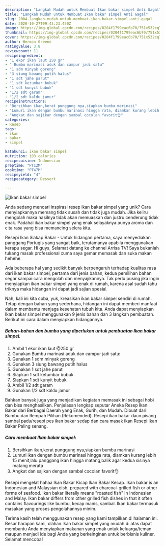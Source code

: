 ```yaml
---
description: "Langkah Mudah untuk Membuat Ikan bakar simpel Anti Gagal"
title: "Langkah Mudah untuk Membuat Ikan bakar simpel Anti Gagal"
slug: 2004-langkah-mudah-untuk-membuat-ikan-bakar-simpel-anti-gagal
date: 2020-10-27T09:43:23.450Z
image: https://img-global.cpcdn.com/recipes/0204f1799eac6b70/751x532cq70/ikan-bakar-simpel-foto-resep-utama.jpg
thumbnail: https://img-global.cpcdn.com/recipes/0204f1799eac6b70/751x532cq70/ikan-bakar-simpel-foto-resep-utama.jpg
cover: https://img-global.cpcdn.com/recipes/0204f1799eac6b70/751x532cq70/ikan-bakar-simpel-foto-resep-utama.jpg
author: Herman Greene
ratingvalue: 3.8
reviewcount: 11
recipeingredient:
- "1 ekor ikan laut 250 gr"
- " Bumbu marinasi aduk dan campur jadi satu"
- "1 sdm minyak goreng"
- "3 siung bawang putih halus"
- "1 sdt jahe parut"
- "1 sdt ketumbar bubuk"
- "1 sdt kunyit bubuk"
- "1/2 sdt garam"
- "1/2 sdt kaldu jamur"
recipeinstructions:
- "Bersihkan ikan,kerat punggung nya,siapkan bumbu marinasi"
- "Lumuri ikan dengan bumbu marinasi hingga rata, diamkan kurang lebih 15 menit,lalu panggang ikan hingga matang,balik agar kedua sisinya matang merata"
- "Angkat dan sajikan dengan sambal cocolan favorit👌"
categories:
- Resep
tags:
- ikan
- bakar
- simpel

katakunci: ikan bakar simpel 
nutrition: 103 calories
recipecuisine: Indonesian
preptime: "PT12M"
cooktime: "PT47M"
recipeyield: "4"
recipecategory: Dessert

---
```



![Ikan bakar simpel](https://img-global.cpcdn.com/recipes/0204f1799eac6b70/751x532cq70/ikan-bakar-simpel-foto-resep-utama.jpg)

Anda sedang mencari inspirasi resep ikan bakar simpel yang unik? Cara menyiapkannya memang tidak susah dan tidak juga mudah. Jika keliru mengolah maka hasilnya tidak akan memuaskan dan justru cenderung tidak enak. Padahal ikan bakar simpel yang enak selayaknya punya aroma dan cita rasa yang bisa memancing selera kita.

Resepi Ikan Siakap Bakar - Untuk hidangan pertama, saya menyediakan panggang Portugis yang sangat baik, terutamanya apabila menggunakan kerapu segar. Hi guys, Selamat datang ke channel Arrisa TV! Saya bukanlah tukang masak professional cuma saya gemar memasak dan suka makan hehehe.

Ada beberapa hal yang sedikit banyak berpengaruh terhadap kualitas rasa dari ikan bakar simpel, pertama dari jenis bahan, kedua pemilihan bahan segar sampai cara mengolah dan menyajikannya. Tak perlu pusing jika ingin menyiapkan ikan bakar simpel yang enak di rumah, karena asal sudah tahu triknya maka hidangan ini dapat jadi sajian spesial.


Nah, kali ini kita coba, yuk, kreasikan ikan bakar simpel sendiri di rumah. Tetap dengan bahan yang sederhana, hidangan ini dapat memberi manfaat dalam membantu menjaga kesehatan tubuh kita. Anda dapat menyiapkan Ikan bakar simpel menggunakan 9 jenis bahan dan 3 langkah pembuatan. Berikut ini cara dalam menyiapkan hidangannya.

<!--inarticleads1-->

##### Bahan-bahan dan bumbu yang diperlukan untuk pembuatan Ikan bakar simpel:

1. Ambil 1 ekor ikan laut @250 gr
1. Gunakan  Bumbu marinasi aduk dan campur jadi satu:
1. Gunakan 1 sdm minyak goreng
1. Gunakan 3 siung bawang putih halus
1. Gunakan 1 sdt jahe parut
1. Siapkan 1 sdt ketumbar bubuk
1. Siapkan 1 sdt kunyit bubuk
1. Ambil 1/2 sdt garam
1. Gunakan 1/2 sdt kaldu jamur


Bahkan banyak juga yang menjadikan kegiatan memasak ini sebagai hobi dan bisa menghasilkan. Penjelasan lengkap seputar Aneka Resep Ikan Bakar dari Berbagai Daerah yang Enak, Gurih, dan Mudah. Dibuat dari Bumbu dan Rempah Pilihan (Rekomended). Resepi ikan bakar daun pisang sambal padu/resepi pes ikan bakar sedap dan cara masak ikan Resepi Ikan Bakar Paling senang. 

<!--inarticleads2-->

##### Cara membuat Ikan bakar simpel:

1. Bersihkan ikan,kerat punggung nya,siapkan bumbu marinasi
1. Lumuri ikan dengan bumbu marinasi hingga rata, diamkan kurang lebih 15 menit,lalu panggang ikan hingga matang,balik agar kedua sisinya matang merata
1. Angkat dan sajikan dengan sambal cocolan favorit👌


Resepi mengelat hahaa Ikan Bakar Kicap Ikan Bakar Kecap. Ikan bakar is an Indonesian and Malaysian dish, prepared with charcoal-grilled fish or other forms of seafood. Ikan bakar literally means &#34;roasted fish&#34; in Indonesian and Malay. Ikan bakar differs from other grilled fish dishes in that it often contains flavourings like bumbu, kecap manis, sambal. Ikan bakar termasuk masakan yang proses pengolahannya minim. 

Terima kasih telah menggunakan resep yang kami tampilkan di halaman ini. Besar harapan kami, olahan Ikan bakar simpel yang mudah di atas dapat membantu Anda menyiapkan makanan yang enak untuk keluarga/teman maupun menjadi ide bagi Anda yang berkeinginan untuk berbisnis kuliner. Selamat mencoba!
